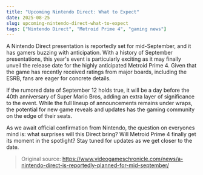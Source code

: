 ```yaml
---
title: "Upcoming Nintendo Direct: What to Expect"
date: 2025-08-25
slug: upcoming-nintendo-direct-what-to-expect
tags: ["Nintendo Direct", "Metroid Prime 4", "gaming news"]
---
```


A Nintendo Direct presentation is reportedly set for mid-September, and it has gamers buzzing with anticipation. With a history of September presentations, this year's event is particularly exciting as it may finally unveil the release date for the highly anticipated Metroid Prime 4. Given that the game has recently received ratings from major boards, including the ESRB, fans are eager for concrete details.

If the rumored date of September 12 holds true, it will be a day before the 40th anniversary of Super Mario Bros, adding an extra layer of significance to the event. While the full lineup of announcements remains under wraps, the potential for new game reveals and updates has the gaming community on the edge of their seats. 

As we await official confirmation from Nintendo, the question on everyones mind is: what surprises will this Direct bring? Will Metroid Prime 4 finally get its moment in the spotlight? Stay tuned for updates as we get closer to the date.
> Original source: https://www.videogameschronicle.com/news/a-nintendo-direct-is-reportedly-planned-for-mid-september/